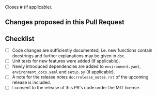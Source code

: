 <!--
SPDX-FileCopyrightText: Contributors to atlite <https://github.com/pypsa/atlite>

SPDX-License-Identifier: CC0-1.0
-->

Closes # (if applicable).

## Changes proposed in this Pull Request


## Checklist

- [ ] Code changes are sufficiently documented; i.e. new functions contain docstrings and further explanations may be given in `doc`.
- [ ] Unit tests for new features were added (if applicable).
- [ ] Newly introduced dependencies are added to `environment.yaml`, `environment_docs.yaml` and `setup.py` (if applicable).
- [ ] A note for the release notes `doc/release_notes.rst` of the upcoming release is included.
- [ ] I consent to the release of this PR's code under the MIT license.

